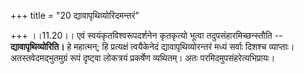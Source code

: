 +++
title = "20 द्यावापृथिव्योरिदमन्तरं"

+++
।।11.20।। एवं स्वयंकृतविश्वरूपदर्शनेन कृतकृत्यो भूत्वा
तदुपसंहारमिच्छन्स्तौति -- **द्यावापृथिव्योरिति।** हे महात्मन्; हि
प्रत्यक्षं त्वयैकेनेदं द्यावापृथिव्योरन्तरं मध्यं सर्वाः दिशश्च
व्याप्ताः। अतस्तवेदमद्भुतमुग्रं रूपं दृष्ट्वा लोकत्रयं प्रकर्षेण
व्यथितम्। अतः परमिदमुपसंहरेत्यभिप्रायः।
